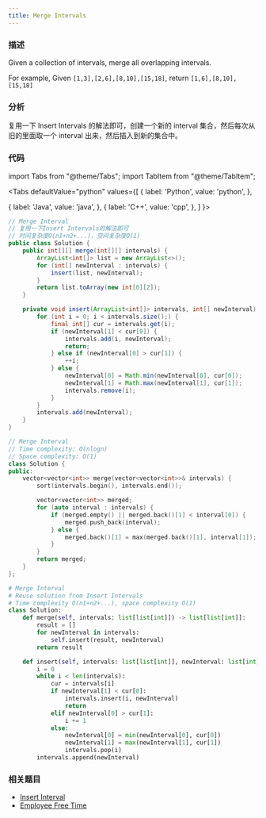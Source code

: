 ```yaml
---
title: Merge Intervals
---
```


### 描述

Given a collection of intervals, merge all overlapping intervals.

For example,
Given `[1,3],[2,6],[8,10],[15,18]`,
return `[1,6],[8,10],[15,18]`

### 分析

复用一下 Insert Intervals 的解法即可，创建一个新的 interval 集合，然后每次从旧的里面取一个 interval 出来，然后插入到新的集合中。

### 代码

import Tabs from "@theme/Tabs";
import TabItem from "@theme/TabItem";

<Tabs
defaultValue="python"
values={[
{ label: 'Python', value: 'python', },

{ label: 'Java', value: 'java', },
{ label: 'C++', value: 'cpp', },
]
}>
<TabItem value="java">

```java
// Merge Interval
// 复用一下Insert Intervals的解法即可
// 时间复杂度O(n1+n2+...)，空间复杂度O(1)
public class Solution {
    public int[][] merge(int[][] intervals) {
        ArrayList<int[]> list = new ArrayList<>();
        for (int[] newInterval : intervals) {
            insert(list, newInterval);
        }
        return list.toArray(new int[0][2]);
    }

    private void insert(ArrayList<int[]> intervals, int[] newInterval) {
        for (int i = 0; i < intervals.size();) {
            final int[] cur = intervals.get(i);
            if (newInterval[1] < cur[0]) {
                intervals.add(i, newInterval);
                return;
            } else if (newInterval[0] > cur[1]) {
                ++i;
            } else {
                newInterval[0] = Math.min(newInterval[0], cur[0]);
                newInterval[1] = Math.max(newInterval[1], cur[1]);
                intervals.remove(i);
            }
        }
        intervals.add(newInterval);
    }
}
```

</TabItem>
<TabItem value="cpp">

```cpp
// Merge Interval
// Time complexity: O(nlogn)
// Space complexity: O(1)
class Solution {
public:
    vector<vector<int>> merge(vector<vector<int>>& intervals) {
        sort(intervals.begin(), intervals.end());

        vector<vector<int>> merged;
        for (auto interval : intervals) {
            if (merged.empty() || merged.back()[1] < interval[0]) {
                merged.push_back(interval);
            } else {
                merged.back()[1] = max(merged.back()[1], interval[1]);
            }
        }
        return merged;
    }
};
```

</TabItem>

<TabItem value="python">

```python
# Merge Interval
# Reuse solution from Insert Intervals
# Time complexity O(n1+n2+...), space complexity O(1)
class Solution:
    def merge(self, intervals: list[list[int]]) -> list[list[int]]:
        result = []
        for newInterval in intervals:
            self.insert(result, newInterval)
        return result

    def insert(self, intervals: list[list[int]], newInterval: list[int]) -> None:
        i = 0
        while i < len(intervals):
            cur = intervals[i]
            if newInterval[1] < cur[0]:
                intervals.insert(i, newInterval)
                return
            elif newInterval[0] > cur[1]:
                i += 1
            else:
                newInterval[0] = min(newInterval[0], cur[0])
                newInterval[1] = max(newInterval[1], cur[1])
                intervals.pop(i)
        intervals.append(newInterval)
```

</TabItem>
</Tabs>

### 相关题目

- [Insert Interval](insert-interval.md)
- [Employee Free Time](employee-free-time.md)
